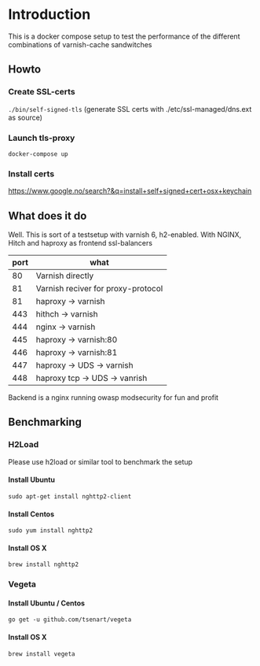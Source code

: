 # Introduction

This is a docker compose setup to test the performance of the different combinations of varnish-cache sandwitches

## Howto

### Create SSL-certs
` ./bin/self-signed-tls ` (generate SSL certs with ./etc/ssl-managed/dns.ext as source)

### Launch tls-proxy
` docker-compose up `

### Install certs
https://www.google.no/search?&q=install+self+signed+cert+osx+keychain

## What does it do

Well. This is sort of a testsetup with varnish 6, h2-enabled. With NGINX, Hitch and haproxy as frontend ssl-balancers

|port|what|
|----|----|
|80| Varnish directly
|81| Varnish reciver for proxy-protocol
|81| haproxy -> varnish
|443|hithch -> varnish 
|444|nginx -> varnish
|445|haproxy -> varnish:80
|446|haproxy -> varnish:81
|447|haproxy -> UDS -> varnish
|448|haproxy tcp -> UDS -> vanrish

Backend is a nginx running owasp modsecurity for fun and profit

## Benchmarking

### H2Load

Please use h2load or similar tool to benchmark the setup

#### Install Ubuntu

`sudo apt-get install nghttp2-client`

#### Install Centos
`sudo yum install nghttp2`

#### Install OS X
`brew install nghttp2`

### Vegeta

#### Install Ubuntu / Centos

`go get -u github.com/tsenart/vegeta`

#### Install OS X

`brew install vegeta`



